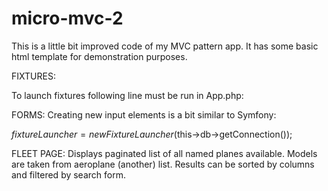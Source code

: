 # micro-mvc-2

This is a little bit improved code of my MVC pattern app. It has some basic html template for demonstration purposes.

FIXTURES:

To launch fixtures following line must be run in App.php:


FORMS:
Creating new input elements is a bit similar to Symfony:

$fixtureLauncher = new FixtureLauncher($this->db->getConnection());

FLEET PAGE:
Displays paginated list of all named planes available. Models are taken from aeroplane (another) list. Results can be sorted by columns and filtered by search form.
